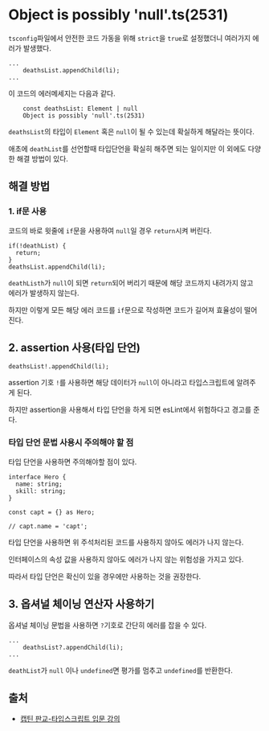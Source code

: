 # Object is possibly 'null'.ts(2531)
`tsconfig`파일에서 안전한 코드 가동을 위해 `strict`을 `true`로 설정했더니 여러가지 에러가 발생했다.

```
...
    deathsList.appendChild(li);
...
```
이 코드의 에러메세지는 다음과 같다.

```
    const deathsList: Element | null
    Object is possibly 'null'.ts(2531)
```
`deathsList`의 타입이 `Element` 혹은 `null`이 될 수 있는데 확실하게 해달라는 뜻이다.

애초에 `deathList`를 선언할때 타입단언을 확실히 해주면 되는 일이지만 이 외에도 다양한 해결 방법이 있다.

## 해결 방법

### 1. if문 사용
코드의 바로 윗줄에 `if`문을 사용하여 `null`일 경우 `return`시켜 버린다.

```
if(!deathList) {
  return;
}
deathsList.appendChild(li);
```
`deathListh`가 `null`이 되면 `return`되어 버리기 때문에 해당 코드까지 내려가지 않고 에러가 발생하지 않는다.

하지만 이렇게 모든 해당 에러 코드를 `if`문으로 작성하면 코드가 길어져 효율성이 떨어진다.

## 2. assertion 사용(타입 단언)

```
deathsList!.appendChild(li);
```
assertion 기호 `!`를 사용하면 해당 데이터가 `null`이 아니라고 타입스크립트에 알려주게 된다.

하지만 assertion을 사용해서 타입 단언을 하게 되면 esLint에서 위험하다고 경고를 준다.

### 타입 단언 문법 사용시 주의해야 할 점

타입 단언을 사용하면 주의해야할 점이 있다.

```
interface Hero {
  name: string;
  skill: string;
}

const capt = {} as Hero;

// capt.name = 'capt';

```
타입 단언을 사용하면 위 주석처리된 코드를 사용하지 않아도 에러가 나지 않는다.

인터페이스의 속성 값을 사용하지 않아도 에러가 나지 않는 위험성을 가지고 있다.


따라서 타입 단언은 확신이 있을 경우에만 사용하는 것을 권장한다.

## 3. 옵셔널 체이닝 연산자 사용하기

옵셔널 체이닝 문법을 사용하면 `?`기호로 간단히 에러를 잡을 수 있다.

```
...
    deathsList?.appendChild(li);
...
```

`deathList`가 `null` 이나 `undefined`면 평가를 멈추고 `undefined`를 반환한다.
## 출처

- [캡틴 판교-타입스크립트 입문 강의](https://www.inflearn.com/course/%ED%83%80%EC%9E%85%EC%8A%A4%ED%81%AC%EB%A6%BD%ED%8A%B8-%EC%9E%85%EB%AC%B8/dashboard)

